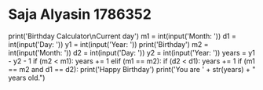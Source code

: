 # Saja Alyasin  1786352

print('Birthday Calculator\nCurrent day')
m1 = int(input('Month: '))
d1 = int(input('Day: '))
y1 = int(input('Year: '))
print('Birthday')
m2 = int(input('Month: '))
d2 = int(input('Day: '))
y2 = int(input('Year: '))
years = y1 - y2 - 1
if (m2 < m1):
    years += 1
elif (m1 == m2):
    if (d2 < d1):
        years += 1
if (m1 == m2 and d1 == d2):
    print('Happy Birthday')
print('You are ' + str(years) + " years old.")
